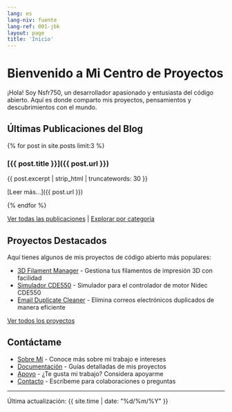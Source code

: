 ```yaml
---
lang: es
lang-niv: fuente
lang-ref: 001-jbk
layout: page
title: 'Inicio'
---
```


# Bienvenido a Mi Centro de Proyectos

¡Hola! Soy Nsfr750, un desarrollador apasionado y entusiasta del código abierto. Aquí es donde comparto mis proyectos, pensamientos y descubrimientos con el mundo.

## Últimas Publicaciones del Blog

{% for post in site.posts limit:3 %}
### [{{ post.title }}]({{ post.url }})

{{ post.excerpt | strip_html | truncatewords: 30 }}

[Leer más...]({{ post.url }})

{% endfor %}

[Ver todas las publicaciones](blog) | [Explorar por categoría](categories)

## Proyectos Destacados

Aquí tienes algunos de mis proyectos de código abierto más populares:

- [3D Filament Manager](https://github.com/Nsfr750/3D_Filament_Manager) - Gestiona tus filamentos de impresión 3D con facilidad
- [Simulador CDE550](https://github.com/Nsfr750/CDE550-sim) - Simulador para el controlador de motor Nidec CDE550
- [Email Duplicate Cleaner](https://github.com/Nsfr750/EmailDuplicateCleaner) - Elimina correos electrónicos duplicados de manera eficiente

[Ver todos los proyectos](projects)

## Contáctame

- [Sobre Mí](about) - Conoce más sobre mi trabajo e intereses
- [Documentación](docs) - Guías detalladas de mis proyectos
- [Apoyo](support) - ¿Te gusta mi trabajo? Considera apoyarme
- [Contacto](contact) - Escríbeme para colaboraciones o preguntas

---

Última actualización: {{ site.time | date: "%d/%m/%Y" }}
